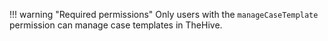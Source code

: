 !!! warning "Required permissions"
    Only users with the `manageCaseTemplate` permission can manage case templates in TheHive.